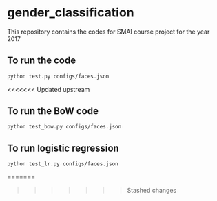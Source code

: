 # gender_classification
This repository contains the codes for SMAI course project for the year 2017

## To run the code 

``` bash
python test.py configs/faces.json
```

<<<<<<< Updated upstream

## To run the BoW code 

``` bash
python test_bow.py configs/faces.json
```
 ## To run logistic regression

 ```bash
 python test_lr.py configs/faces.json
 ```

 
=======
>>>>>>> Stashed changes
